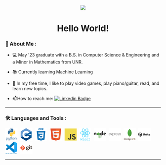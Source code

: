 <div id="header" align="center">
 <img src="https://media.giphy.com/media/hvRJCLFzcasrR4ia7z/giphy.gif" width="30px"/>
  <h1>Hello World!</h1>
</div>

### :pushpin: About Me :
- :computer: May '23 graduate with a B.S. in Computer Science & Engineering and a Minor in Mathematics from UNR.

- :books: Currently learning Machine Learning

- :space_invader: In my free time, I like to play video games, play piano/guitar, read, and learn new topics. 

- :mailbox:How to reach me: [![Linkedin Badge](https://img.shields.io/badge/-crystalatoz-blue?style=flat&logo=Linkedin&logoColor=white)]((https://www.linkedin.com/in/crystalatoz/))

---
### :hammer_and_wrench: Languages and Tools :
<div>
  <img src="https://github.com/devicons/devicon/blob/master/icons/python/python-original-wordmark.svg" title="Python" **alt="Python" width="40" height="40"/>&nbsp;
  <img src="https://github.com/devicons/devicon/blob/master/icons/cplusplus/cplusplus-original.svg" title="CPlusPlus" **alt="CPlusPlus" width="40" height="40"/>&nbsp;
  <img src="https://github.com/devicons/devicon/blob/master/icons/css3/css3-plain-wordmark.svg"  title="CSS3" alt="CSS" width="40" height="40"/>&nbsp;
  <img src="https://github.com/devicons/devicon/blob/master/icons/html5/html5-original.svg" title="HTML5" alt="HTML" width="40" height="40"/>&nbsp;
  <img src="https://github.com/devicons/devicon/blob/master/icons/javascript/javascript-original.svg" title="JavaScript" alt="JavaScript" width="40" height="40"/>&nbsp;
  <img src="https://github.com/devicons/devicon/blob/master/icons/react/react-original-wordmark.svg" title="React" alt="React" width="40" height="40"/>&nbsp;
  <img src="https://github.com/devicons/devicon/blob/master/icons/nodejs/nodejs-original-wordmark.svg" title="NodeJS" alt="NodeJS" width="40" height="40"/>&nbsp;
  <img src="https://github.com/devicons/devicon/blob/master/icons/express/express-original-wordmark.svg" title="ExpressJS" **alt="ExpressJS" width="40" height="40"/>&nbsp;
  <img src="https://github.com/devicons/devicon/blob/master/icons/mongodb/mongodb-original-wordmark.svg" title="MongoDB" **alt="MongoDB" width="40" height="40"/>&nbsp;
  <img src="https://github.com/devicons/devicon/blob/master/icons/unity/unity-original-wordmark.svg" title="Unity" **alt="Unity" width="40" height="40"/>&nbsp;
  <img src="https://github.com/devicons/devicon/blob/master/icons/vscode/vscode-original-wordmark.svg" title="VSCode" **alt="VSCode" width="40" height="40"/>&nbsp;
  <img src="https://github.com/devicons/devicon/blob/master/icons/git/git-original-wordmark.svg" title="Git" **alt="Git" width="40" height="40"/>&nbsp;
</div>

---
<!---
### :zap: My Stats :
[![GitHub Streak](https://streak-stats.demolab.com?user=atozc)](https://git.io/streak-stats)
--->
<!---
atozc/atozc is a ✨ special ✨ repository because its `README.md` (this file) appears on your GitHub profile.
You can click the Preview link to take a look at your changes.
--->
